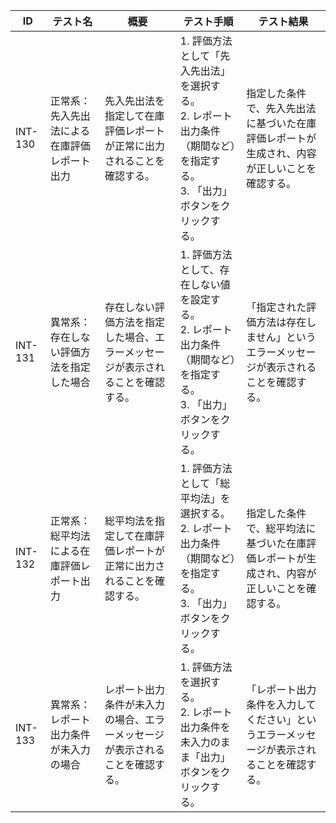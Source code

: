 | ID | テスト名 | 概要 | テスト手順 | テスト結果 |
|------|----------|--------|------------|------------|
| INT-130 | 正常系：先入先出法による在庫評価レポート出力 | 先入先出法を指定して在庫評価レポートが正常に出力されることを確認する。 | 1. 評価方法として「先入先出法」を選択する。<br>2. レポート出力条件（期間など）を指定する。<br>3. 「出力」ボタンをクリックする。 | 指定した条件で、先入先出法に基づいた在庫評価レポートが生成され、内容が正しいことを確認する。 |
| INT-131 | 異常系：存在しない評価方法を指定した場合 | 存在しない評価方法を指定した場合、エラーメッセージが表示されることを確認する。 | 1. 評価方法として、存在しない値を設定する。<br>2. レポート出力条件（期間など）を指定する。<br>3. 「出力」ボタンをクリックする。 | 「指定された評価方法は存在しません」というエラーメッセージが表示されることを確認する。 |
| INT-132 | 正常系：総平均法による在庫評価レポート出力 | 総平均法を指定して在庫評価レポートが正常に出力されることを確認する。 | 1. 評価方法として「総平均法」を選択する。<br>2. レポート出力条件（期間など）を指定する。<br>3. 「出力」ボタンをクリックする。 | 指定した条件で、総平均法に基づいた在庫評価レポートが生成され、内容が正しいことを確認する。 |
| INT-133 | 異常系：レポート出力条件が未入力の場合 | レポート出力条件が未入力の場合、エラーメッセージが表示されることを確認する。 | 1. 評価方法を選択する。<br>2. レポート出力条件を未入力のまま「出力」ボタンをクリックする。 | 「レポート出力条件を入力してください」というエラーメッセージが表示されることを確認する。 | 